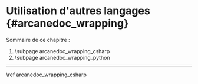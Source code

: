 # Utilisation d'autres langages {#arcanedoc_wrapping}

Sommaire de ce chapitre :
1. \subpage arcanedoc_wrapping_csharp
2. \subpage arcanedoc_wrapping_python

____

<div class="section_buttons">
<span class="next_section_button">
\ref arcanedoc_wrapping_csharp
</span>
</div>